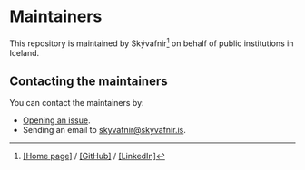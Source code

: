 # Maintainers

This repository is maintained by Skývafnir[^1] on behalf of public institutions in Iceland.

## Contacting the maintainers

You can contact the maintainers by:

- [Opening an issue](https://github.com/island-is/gov-infra/issues/new).
- Sending an email to [skyvafnir@skyvafnir.is](mailto:skyvafnir@skyvafnir.is).

[^1]: [\[Home page\]](https://skyvafnir.is) /  [\[GitHub\]](github.com/skyvafnir/) / [\[LinkedIn\]](https://linkedin.com/in/skyvafnir/)
